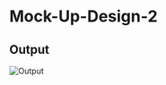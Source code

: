 # Mock-Up-Design-2
## Output

![Output](https://user-images.githubusercontent.com/90635024/220975494-2d906a4d-4463-4a5a-8d8b-34070c85304b.png)

